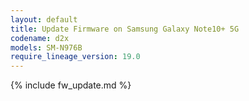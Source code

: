 ```yaml
---
layout: default
title: Update Firmware on Samsung Galaxy Note10+ 5G
codename: d2x
models: SM-N976B
require_lineage_version: 19.0
---
```


{% include fw_update.md %}
